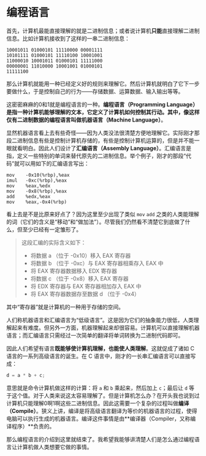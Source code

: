 # 编程语言

首先，计算机最能直接理解的就是二进制信息；或者说计算机**只能**直接理解二进制信息。比如计算机接收到了这样的一串二进制信息：

```
10001011 01000101 11110000 00001111
10101111 01000101 11110100 10001001
11000010 10001011 01000101 11111000
00000001 11010000 10001001 01000101
11111100
```

那么计算机就能用一种已经定义好的规则来理解它。然后计算机就明白了它下一步要做什么，于是控制自己的行为——存储数据、运算数据、输入输出等等。

这密密麻麻的0和1就是编程语言的一种。**编程语言（Programming Language）**是指一种计算机能够理解的文本，它定义了计算机如何控制其行动。其中，像这样仅有二进制数据的编程语言叫做**机器语言（Machine Language）**。

显然机器语言看上去有些奇怪——因为人类没法很清楚方便地理解它。实际刚才那段二进制信息有些是控制计算机存储的，有些是控制计算机运算的，但是并不能一眼就看明白。因此人们设计了**汇编语言（Assembly Language）**。汇编语言是指，定义一些特别的单词来替代原先的二进制信息。举个例子，刚才的那段“代码”就可以用如下的汇编语言写出：

```
mov    -0x10(%rbp),%eax
imul   -0xc(%rbp),%eax
mov    %eax,%edx
mov    -0x8(%rbp),%eax
add    %edx,%eax
mov    %eax,-0x4(%rbp)
```

看上去是不是比原来好点了？因为这里至少出现了类似 `mov` `add` 之类的人类能理解的词（它们的含义是“移动”和“做加法”）。尽管我们仍然看不清楚它到底做了什么，但至少已经有一定雏形了。

> 这段汇编的实际含义如下：
> - 将数据 a （位于 -0x10）移入 EAX 寄存器
> - 将数据 b （位于 -0xc）与 EAX 寄存器相乘存入 EAX 中
> - 将 EAX 寄存器数据移入 EDX 寄存器
> - 将数据 c （位于 -0x8）移入 EAX 寄存器
> - 将 EDX 寄存器与 EAX 寄存器相加存入 EAX 中
> - 将 EAX 寄存器数据存至数据 d （位于 -0x4）
> 
其中“寄存器”就是计算机的一种用于存储的空间。

人们称机器语言和汇编语言为“低级语言”。这是因为它们的抽象能力很低，人类理解起来有难度。但另外一方面，机器理解起来却很容易。计算机可以直接理解机器语言；而汇编语言只需经过一次简单的翻译将单词转换为二进制代码即可。

因此人们希望有语言**既能够使计算机理解，也能使人类理解**。这就促成了诸如 C 语言的一系列高级语言的诞生。在 C 语言中，刚才的一长串汇编语言可以直接写成：

```c
d = a * b + c;
```

意思就是命令计算机做这样的计算：将 `a` 和 `b` 乘起来，然后加上 `c`；最后让 `d` 等于这个值。对于人类来说这太容易理解了。但是计算机怎么办？在开头我也说到过计算机只能理解0啊1啊这些二进制信息。因此这需要一个复杂的过程叫做**编译（Compile）**。狭义上讲，编译是将高级语言翻译为等价的机器语言的过程，使得电脑可以执行生成的机器语言。编译这件事情是由**编译器（Compiler，又称编译程序）**负责的。

那么编程语言的介绍到这里就结束了。我希望我能够讲清楚人们是怎么通过编程语言让计算机做人类想要它做的事情。
